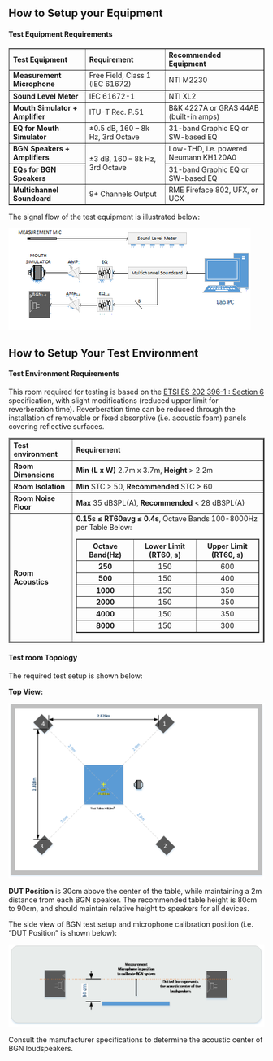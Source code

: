 ## How to Setup your Equipment

#### Test Equipment Requirements
<p>
<table Border="1">
<tr>
<th align="left">Test Equipment</th>
<th align="left">Requirement</th>
<th align="left">Recommended Equipment</th>
</tr>

<tr>
<td><b>Measurement Microphone</td>
<td>Free Field, Class 1 (IEC 61672)</td>
<td>NTI M2230</td>
</tr>
<tr>
<td><b>Sound Level Meter</td>
<td>IEC 61672-1</td>
<td>NTI XL2</td>
</tr>
<tr>
<td><b>Mouth Simulator + Amplifier</td>
<td>ITU-T Rec. P.51</td>
<td>B&K 4227A or GRAS 44AB (built-in amps)</td>
</tr>
<tr>
<td><b>EQ for Mouth Simulator</td>
<td>±0.5 dB, 160 – 8k Hz, 3rd Octave</td>
<td>31-band Graphic EQ or SW-based EQ</td>
</tr>
<tr>
<td><b>BGN Speakers + Amplifiers</td>
<td RowSpan="2">±3 dB, 160 – 8k Hz, 3rd Octave</td>
<td>Low-THD, i.e. powered Neumann KH120A0</td>
</tr>
<tr>
<td><b>EQs for BGN Speakers</td>
<td>31-band Graphic EQ or SW-based EQ</td>
</tr>
<tr>
<td><b>Multichannel Soundcard</td>
<td>9+ Channels Output</td>
<td>RME Fireface 802, UFX, or UCX</td>
</tr>
</table>

The signal flow of the test equipment is illustrated below:

![Equipment Requirement](./media/Equipment.png)


## How to Setup Your Test Environment

#### Test Environment Requirements
This room required for testing is based on the [ETSI ES 202 396-1 : Section 6](http://aka.ms/es202-396-1) specification, with slight modifications (reduced upper limit for reverberation time).  Reverberation time can be reduced through the installation of removable or fixed absorptive (i.e. acoustic foam) panels covering reflective surfaces.

<table Border="2">
<tr>
<th align="left">Test environment</th>
<th align="left">Requirement</th>
</tr>

<tr>
<td><b>Room Dimensions</td>
<td><b>Min (L x W)</b> 2.7m x 3.7m, <b>Height</b> > 2.2m</td>
</tr>
<tr>
<td><b>Room Isolation</td>
<td><b>Min</b> STC > 50, <b>Recommended</b> STC > 60</td>
</tr>
<tr>
<td><b>Room Noise Floor</td>
<td><b>Max</b> 35 dBSPL(A), <b>Recommended</b> < 28 dBSPL(A)</td>
</tr>
<tr>
<td><b>Room Acoustics</td>
<td><b>0.15s ≤ RT60avg ≤ 0.4s</b>, Octave Bands 100-8000Hz per Table Below:
<p>
<table Border="1">
<th>Octave Band(Hz)</th>
<th>Lower Limit (RT60, s)</th>
<th>Upper Limit (RT60, s)</th>

<tr>
<td align="center"><b>250</td>
<td align="center">150</td>
<td align="center">600</td>
</tr>
<tr>
<td align="center"><b>500</td>
<td align="center">150</td>
<td align="center">400</td>
</tr>
<tr>
<td align="center"><b>1000</td>
<td align="center">150</td>
<td align="center">350</td>
</tr>
<tr>
<td align="center"><b>2000</td>
<td align="center">150</td>
<td align="center">350</td>
</tr>
<tr>
<td align="center"><b>4000</td>
<td align="center">150</td>
<td align="center">350</td>
</tr>
<tr>
<td align="center"><b>8000</td>
<td align="center">150</td>
<td align="center">300</td>
</tr>
</table>
</td>
</tr>
</table>

#### Test room Topology
The required test setup is shown below:

**Top View:**

![TopView Topology](./media/TopviewTopology.png)

**DUT Position** is 30cm above the center of the table, while maintaining a 2m distance from each BGN speaker.  The recommended table height is 80cm to 90cm, and should maintain relative height to speakers for all devices.

The side view of BGN test setup and microphone calibration position (i.e. “DUT Position” is shown below):

![TopView Topology](./media/DUTPosition.png)

Consult the manufacturer specifications to determine the acoustic center of BGN loudspeakers.
